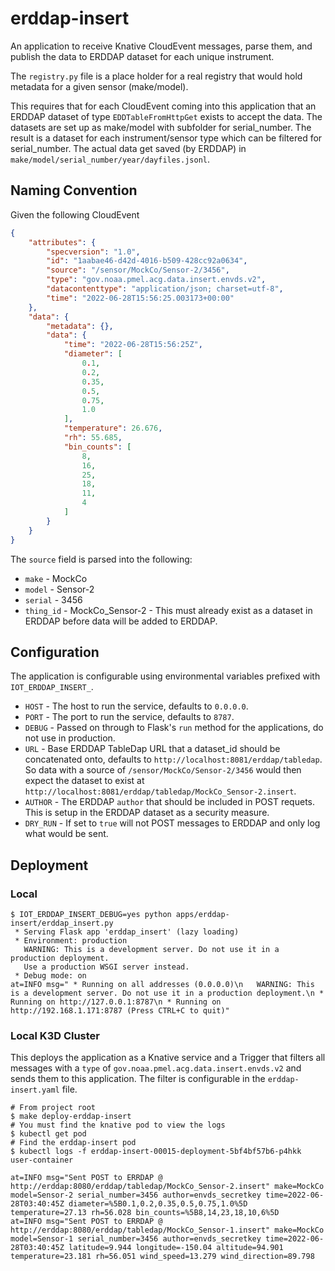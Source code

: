 # erddap-insert

An application to receive Knative CloudEvent messages, parse them, and publish the data to ERDDAP dataset for each unique instrument.

The `registry.py` file is a place holder for a real registry that would hold metadata for a given sensor (make/model).

This requires that for each CloudEvent coming into this application that an ERDDAP dataset of type `EDDTableFromHttpGet` exists to accept the data. The datasets are set up as make/model with subfolder for serial_number. The result is a dataset for each instrument/sensor type which can be filtered for serial_number. The actual data get saved (by ERDDAP) in `make/model/serial_number/year/dayfiles.jsonl`.

## Naming Convention

Given the following CloudEvent

```json
{
    "attributes": {
        "specversion": "1.0",
        "id": "1aabae46-d42d-4016-b509-428cc92a0634",
        "source": "/sensor/MockCo/Sensor-2/3456",
        "type": "gov.noaa.pmel.acg.data.insert.envds.v2",
        "datacontenttype": "application/json; charset=utf-8",
        "time": "2022-06-28T15:56:25.003173+00:00"
    },
    "data": {
        "metadata": {},
        "data": {
            "time": "2022-06-28T15:56:25Z",
            "diameter": [
                0.1,
                0.2,
                0.35,
                0.5,
                0.75,
                1.0
            ],
            "temperature": 26.676,
            "rh": 55.685,
            "bin_counts": [
                8,
                16,
                25,
                18,
                11,
                4
            ]
        }
    }
}
```

The `source` field is parsed into the following:

* `make` - MockCo
* `model` - Sensor-2
* `serial` - 3456
* `thing_id` - MockCo_Sensor-2 - This must already exist as a dataset in ERDDAP before data will be added to ERDDAP.

## Configuration

The application is configurable using environmental variables prefixed with `IOT_ERDDAP_INSERT_`.

* `HOST` - The host to run the service, defaults to `0.0.0.0`.
* `PORT` - The port to run the service, defaults to `8787`.
* `DEBUG` - Passed on through to Flask's `run` method for the applications, do not use in production.
* `URL` - Base ERDDAP TableDap URL that a dataset_id should be concatenated onto, defaults to `http://localhost:8081/erddap/tabledap`. So data with a source of `/sensor/MockCo/Sensor-2/3456` would then expect the dataset to exist at `http://localhost:8081/erddap/tabledap/MockCo_Sensor-2.insert`.
* `AUTHOR` - The ERDDAP `author` that should be included in POST requets. This is setup in the ERDDAP dataset as a security measure.
* `DRY_RUN` - If set to `true` will not POST messages to ERDDAP and only log what would be sent.

## Deployment

### Local

```shell
$ IOT_ERDDAP_INSERT_DEBUG=yes python apps/erddap-insert/erddap_insert.py
 * Serving Flask app 'erddap_insert' (lazy loading)
 * Environment: production
   WARNING: This is a development server. Do not use it in a production deployment.
   Use a production WSGI server instead.
 * Debug mode: on
at=INFO msg=" * Running on all addresses (0.0.0.0)\n   WARNING: This is a development server. Do not use it in a production deployment.\n * Running on http://127.0.0.1:8787\n * Running on http://192.168.1.171:8787 (Press CTRL+C to quit)"
```

### Local K3D Cluster

This deploys the application as a Knative service and a Trigger that filters all messages with a `type` of `gov.noaa.pmel.acg.data.insert.envds.v2` and sends them to this application. The filter is configurable in the `erddap-insert.yaml` file.

```shell
# From project root
$ make deploy-erddap-insert
# You must find the knative pod to view the logs
$ kubectl get pod
# Find the erddap-insert pod
$ kubectl logs -f erddap-insert-00015-deployment-5bf4bf57b6-p4hkk user-container

at=INFO msg="Sent POST to ERRDAP @ http://erddap:8080/erddap/tabledap/MockCo_Sensor-2.insert" make=MockCo model=Sensor-2 serial_number=3456 author=envds_secretkey time=2022-06-28T03:40:45Z diameter=%5B0.1,0.2,0.35,0.5,0.75,1.0%5D temperature=27.13 rh=56.028 bin_counts=%5B8,14,23,18,10,6%5D
at=INFO msg="Sent POST to ERRDAP @ http://erddap:8080/erddap/tabledap/MockCo_Sensor-1.insert" make=MockCo model=Sensor-1 serial_number=3456 author=envds_secretkey time=2022-06-28T03:40:45Z latitude=9.944 longitude=-150.04 altitude=94.901 temperature=23.181 rh=56.051 wind_speed=13.279 wind_direction=89.798
```
